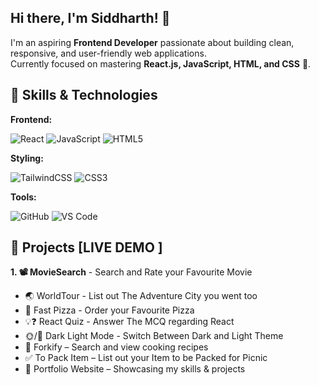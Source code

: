 ## Hi there, I'm Siddharth! 👋

I'm an aspiring **Frontend Developer** passionate about building clean, responsive, and user-friendly web applications.  
Currently focused on mastering **React.js, JavaScript, HTML, and CSS** 🚀. 


## 🔨 Skills & Technologies
 **Frontend:**
 
![React](https://img.shields.io/badge/React-4dabf7?style=for-the-badge&logo=react&logoColor=fff) ![JavaScript](https://img.shields.io/badge/JavaScript-fab005?style=for-the-badge&logo=JavaScript&logoColor=fff) ![HTML5](https://img.shields.io/badge/HTML5-fd7e14?style=for-the-badge&logo=HTML5&logoColor=fff)

 **Styling:**
 
  ![TailwindCSS](https://img.shields.io/badge/Tailwind_CSS-1971c2?style=for-the-badge&logo=tailwind-css&logoColor=fff) ![CSS3](https://img.shields.io/badge/CSS3-9c36b5?style=for-the-badge&logo=CSS3&logoColor=fff)
    
 **Tools:**
 
  ![GitHub](https://img.shields.io/badge/GitHub-000?style=for-the-badge&logo=github&logoColor=fff) ![VS Code](https://img.shields.io/badge/VS%20Code-0078d7?style=for-the-badge&logo=visualstudiocode&logoColor=white)


## 🚀 Projects [LIVE DEMO ]
**1. 📽️ MovieSearch** - Search and Rate your Favourite Movie
- 🌏 WorldTour - List out The Adventure City you went too
- 🍕 Fast Pizza - Order your Favourite Pizza
- 💡❓ React Quiz - Answer The MCQ regarding React
- 🌞/🌛 Dark Light Mode - Switch Between Dark and Light Theme
- 🍴 Forkify – Search and view cooking recipes  
- ✅ To Pack Item – List out your Item to be Packed for Picnic  
- 🎨 Portfolio Website – Showcasing my skills & projects  

